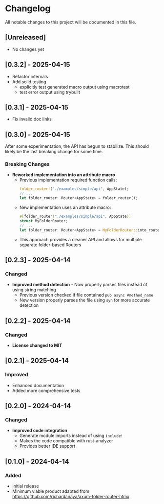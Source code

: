 # Changelog

All notable changes to this project will be documented in this file.

## [Unreleased]

- No changes yet

## [0.3.2] - 2025-04-15
- Refactor internals
- Add solid testing
  - explicitly test generated macro output using macrotest
  - test error output using trybuilt

## [0.3.1] - 2025-04-15

- Fix invalid doc links

## [0.3.0] - 2025-04-15

After some experimentation, the API has begun to stabilize. This should likely be the last breaking change for some time.

### Breaking Changes

- **Reworked implementation into an attribute macro**
  - Previous implementation required function calls:
    ```rust
    folder_router!("./examples/simple/api", AppState);
    // ...
    let folder_router: Router<AppState> = folder_router();
    ```
  - New implementation uses an attribute macro:
    ```rust
    #[folder_router("./examples/simple/api", AppState)]
    struct MyFolderRouter;
    // ...
    let folder_router: Router<AppState> = MyFolderRouter::into_router();
    ```
  - This approach provides a cleaner API and allows for multiple separate folder-based Routers

## [0.2.3] - 2025-04-14

### Changed
- **Improved method detection** - Now properly parses files instead of using string matching
  - Previous version checked if file contained ```pub async #method_name```
  - New version properly parses the file using `syn` for more accurate detection

## [0.2.2] - 2025-04-14

### Changed
- **License changed to MIT**

## [0.2.1] - 2025-04-14

### Improved
- Enhanced documentation
- Added more comprehensive tests

## [0.2.0] - 2024-04-14

### Changed
- **Improved code integration** 
  - Generate module imports instead of using ```include!```
  - Makes the code compatible with rust-analyzer
  - Provides better IDE support

## [0.1.0] - 2024-04-14

### Added
- Initial release
- Minimum viable product adapted from https://github.com/richardanaya/axum-folder-router-htmx
